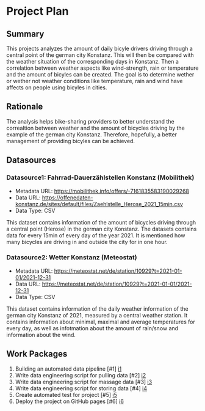 # Project Plan

## Summary

<!-- Describe your data science project in max. 5 sentences. -->
This projects analyzes the amount of daily bicyle drivers driving through a central point of the german city Konstanz. This will then be compared with the weather situation of the corresponding days in Konstanz. Then a correlation between weather aspects like wind-strength, rain or temperature and the amount of bicyles can be created. The goal is to determine wether or wether not weather conditions like temperature, rain and wind have affects on people using bicyles in cities.

## Rationale

<!-- Outline the impact of the analysis, e.g. which pains it solves. -->
The analysis helps bike-sharing providers to better understand the correaltion between weather and the amount of bicycles driving by the example of the german city Konstanz. Therefore, hopefully, a better management of providing bicyles can be achieved.  

## Datasources

<!-- Describe each datasources you plan to use in a section. Use the prefic "DatasourceX" where X is the id of the datasource. -->

### Datasource1: Fahrrad-Dauerzählstellen Konstanz (Mobilithek)
* Metadata URL: https://mobilithek.info/offers/-7161835583190029268
* Data URL: https://offenedaten-konstanz.de/sites/default/files/Zaehlstelle_Herose_2021_15min.csv
* Data Type: CSV

This dataset contains information of the amount of bicycles driving through a central point (Herose) in the german city Konstanz. The datasets contains data for every 15min of every day of the year 2021. It is mentioned how many bicycles are driving in and outside the city for in one hour. 

### Datasource2: Wetter Konstanz (Meteostat)
* Metadata URL: https://meteostat.net/de/station/10929?t=2021-01-01/2021-12-31
* Data URL: https://meteostat.net/de/station/10929?t=2021-01-01/2021-12-31
* Data Type: CSV

This dataset contains information of the daily weather information of the german city Konstanz of 2021, measured by a central weather station. It contains information about minimal, maximal and average temperatures for every day, as well as infotmation about the amount of rain/snow and information about the wind. 

## Work Packages

<!-- List of work packages ordered sequentially, each pointing to an issue with more details. -->

1. Building an automated data pipeline [#1] [i1]
2. Write data engineering script for pulling data [#2] [i2]
3. Write data engineering script for massage data [#3] [i3]
4. Write data engineering script for storing data [#4] [i4]
5. Create automated test for project [#5] [i5]
6. Deploy the project on GitHub pages [#6] [i6]

[i1]: https://github.com/leondaniel22/2023-amse-template/issues/1
[i2]: https://github.com/leondaniel22/2023-amse-template/issues/2
[i3]: https://github.com/leondaniel22/2023-amse-template/issues/3
[i4]: https://github.com/leondaniel22/2023-amse-template/issues/4
[i5]: https://github.com/leondaniel22/2023-amse-template/issues/5
[i6]: https://github.com/leondaniel22/2023-amse-template/issues/6
